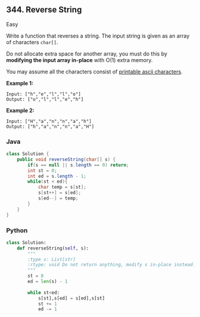 ## 344. Reverse String

Easy

Write a function that reverses a string. The input string is given as an array of characters `char[]`.

Do not allocate extra space for another array, you must do this by **modifying the input array in-place** with O(1) extra memory.

You may assume all the characters consist of [printable ascii characters](https://en.wikipedia.org/wiki/ASCII#Printable_characters).

**Example 1:**

```
Input: ["h","e","l","l","o"]
Output: ["o","l","l","e","h"]
```

**Example 2:**

```
Input: ["H","a","n","n","a","h"]
Output: ["h","a","n","n","a","H"]
```

### Java

````java
class Solution {
    public void reverseString(char[] s) {
        if(s == null || s.length == 0) return;
        int st = 0;
        int ed = s.length - 1;
        while(st < ed){
            char temp = s[st];
            s[st++] = s[ed];
            s[ed--] = temp;
        }
    }
}
````

### Python

````python
class Solution:
    def reverseString(self, s):
        """
        :type s: List[str]
        :rtype: void Do not return anything, modify s in-place instead.
        """
        st = 0
        ed = len(s) - 1
        
        while st<ed:
            s[st],s[ed] = s[ed],s[st]
            st += 1
            ed -= 1
````

